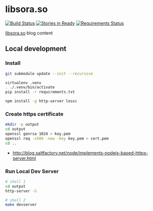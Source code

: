 # libsora.so

[![Build Status](https://travis-ci.org/if1live/libsora.so.png?branch=master)](https://travis-ci.org/if1live/libsora.so)
[![Stories in Ready](https://badge.waffle.io/if1live/libsora.so.png?label=ready)](https://waffle.io/if1live/libsora.so)
[![Requirements Status](https://requires.io/github/if1live/libsora.so/requirements.png?branch=master)](https://requires.io/github/if1live/libsora.so/requirements/?branch=master)

[libsora.so](https://libsora.so) blog content

## Local development

### Install

``` bash
git submodule update --init --recursive

virtualenv .venv
. ./.venv/bin/activate
pip install -r requirements.txt

npm install -g http-server lessc
```

### Create https certificate
``` bash
mkdir -p output
cd output
openssl genrsa 1024 > key.pem
openssl req -x509 -new -key key.pem > cert.pem
cd ..
```

* http://blog.saltfactory.net/node/implements-nodejs-based-https-server.html

### Run Local Dev Server
``` bash
# shell 1
cd output
http-server -S

# shell 2
make devserver
```
